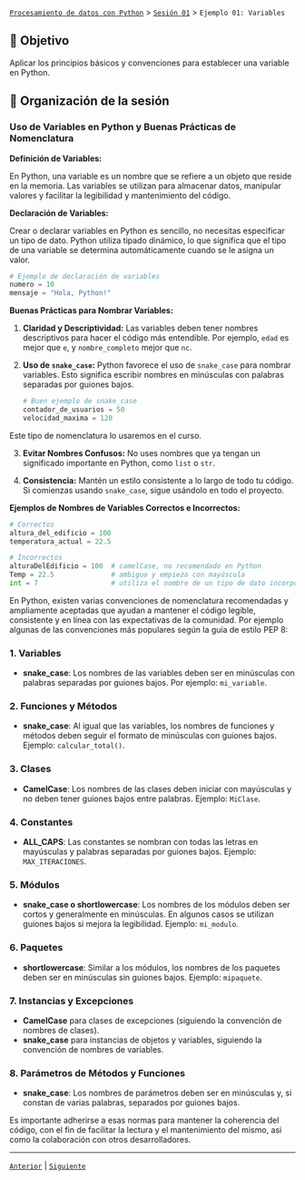 [`Procesamiento de datos con Python`](../../Readme.md) > [`Sesión 01`](../Readme.md) > `Ejemplo 01: Variables`


## 🎯 Objetivo

Aplicar los principios básicos y convenciones para establecer una variable en Python.

## 📂 Organización de la sesión



### Uso de Variables en Python y Buenas Prácticas de Nomenclatura

**Definición de Variables:**

En Python, una variable es un nombre que se refiere a un objeto que reside en la memoria. Las variables se utilizan para almacenar datos, manipular valores y facilitar la legibilidad y mantenimiento del código.

**Declaración de Variables:**

Crear o declarar variables en Python es sencillo, no necesitas especificar un tipo de dato. Python utiliza tipado dinámico, lo que significa que el tipo de una variable se determina automáticamente cuando se le asigna un valor.

```python
# Ejemplo de declaración de variables
numero = 10
mensaje = "Hola, Python!"
```

**Buenas Prácticas para Nombrar Variables:**

1. **Claridad y Descriptividad:**
   Las variables deben tener nombres descriptivos para hacer el código más entendible. Por ejemplo, `edad` es mejor que `e`, y `nombre_completo` mejor que `nc`.

2. **Uso de `snake_case`:**
   Python favorece el uso de `snake_case` para nombrar variables. Esto significa escribir nombres en minúsculas con palabras separadas por guiones bajos.
   
   ```python
   # Buen ejemplo de snake_case
   contador_de_usuarios = 50
   velocidad_maxima = 120
   ```
Este tipo de nomenclatura lo usaremos en el curso.

3. **Evitar Nombres Confusos:**
   No uses nombres que ya tengan un significado importante en Python, como `list` o `str`.

4. **Consistencia:**
   Mantén un estilo consistente a lo largo de todo tu código. Si comienzas usando `snake_case`, sigue usándolo en todo el proyecto.

**Ejemplos de Nombres de Variables Correctos e Incorrectos:**

```python
# Correctos
altura_del_edificio = 100
temperatura_actual = 22.5

# Incorrectos
alturaDelEdificio = 100  # camelCase, no recomendado en Python
Temp = 22.5              # ambiguo y empieza con mayúscula
int = 7                  # utiliza el nombre de un tipo de dato incorporado
```

En Python, existen varias convenciones de nomenclatura recomendadas y ampliamente aceptadas que ayudan a mantener el código legible, consistente y en línea con las expectativas de la comunidad. Por ejemplo algunas de las convenciones más populares según la guía de estilo PEP 8:

### 1. **Variables**
   - **snake_case**: Los nombres de las variables deben ser en minúsculas con palabras separadas por guiones bajos. Por ejemplo: `mi_variable`.

### 2. **Funciones y Métodos**
   - **snake_case**: Al igual que las variables, los nombres de funciones y métodos deben seguir el formato de minúsculas con guiones bajos. Ejemplo: `calcular_total()`.

### 3. **Clases**
   - **CamelCase**: Los nombres de las clases deben iniciar con mayúsculas y no deben tener guiones bajos entre palabras. Ejemplo: `MiClase`.

### 4. **Constantes**
   - **ALL_CAPS**: Las constantes se nombran con todas las letras en mayúsculas y palabras separadas por guiones bajos. Ejemplo: `MAX_ITERACIONES`.

### 5. **Módulos**
   - **snake_case o shortlowercase**: Los nombres de los módulos deben ser cortos y generalmente en minúsculas. En algunos casos se utilizan guiones bajos si mejora la legibilidad. Ejemplo: `mi_modulo`.

### 6. **Paquetes**
   - **shortlowercase**: Similar a los módulos, los nombres de los paquetes deben ser en minúsculas sin guiones bajos. Ejemplo: `mipaquete`.

### 7. **Instancias y Excepciones**
   - **CamelCase** para clases de excepciones (siguiendo la convención de nombres de clases).
   - **snake_case** para instancias de objetos y variables, siguiendo la convención de nombres de variables.

### 8. **Parámetros de Métodos y Funciones**
   - **snake_case**: Los nombres de parámetros deben ser en minúsculas y, si constan de varias palabras, separados por guiones bajos.

Es importante adherirse a esas normas para mantener la coherencia del código, con el fin de facilitar la lectura y el mantenimiento del mismo, asi como la colaboración con otros desarrolladores.

---
[`Anterior`](../Readme.md) | [`Siguiente`](../Ejemplo-02/Readme.md)